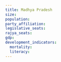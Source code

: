 ```yaml
---
title: Madhya Pradesh
size: 
population: 
party_affiliation: 
legislative_seats: 
rajya_seats: 
gdp: 
development_indicators:
  mortality: 
  literacy: 
---
```



